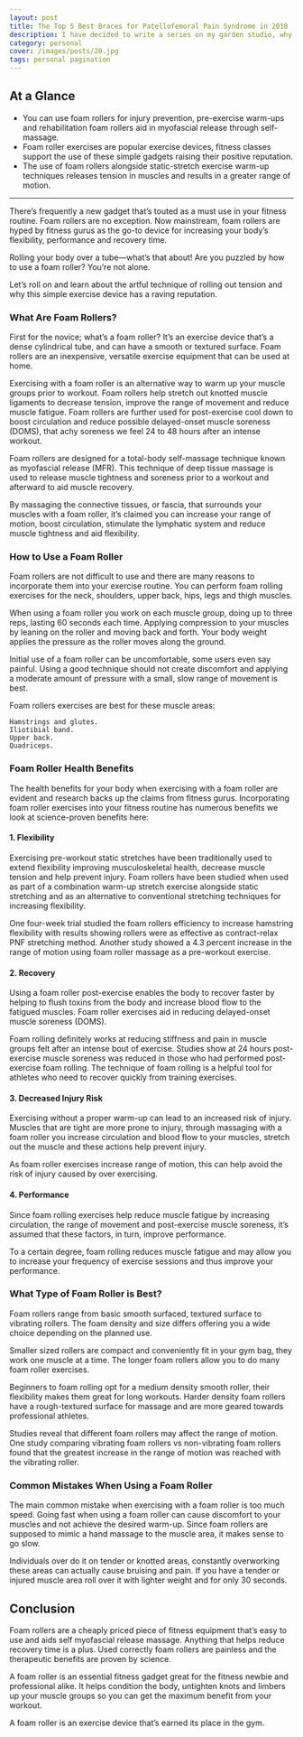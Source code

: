 ```yaml
---
layout: post
title: The Top 5 Best Braces for Patellofemoral Pain Syndrome in 2018
description: I have decided to write a series on my garden studio, why I decided to build it, the gear I selected and how I use it. Here is a quick overview of my plans for this series
category: personal
cover: /images/posts/20.jpg
tags: personal pagination
---
```


## At a Glance

- You can use foam rollers for injury prevention, pre-exercise warm-ups and rehabilitation foam rollers aid in myofascial release through self-massage.
- Foam roller exercises are popular exercise devices, fitness classes support the use of these simple gadgets raising their positive reputation.
- The use of foam rollers alongside static-stretch exercise warm-up techniques releases tension in muscles and results in a greater range of motion.

------------------------

There’s frequently a new gadget that’s touted as a must use in your fitness routine. Foam rollers are no exception. Now mainstream, foam rollers are hyped by fitness gurus as the go-to device for increasing your body’s flexibility, performance and recovery time.

Rolling your body over a tube—what’s that about! Are you puzzled by how to use a foam roller? You’re not alone.

Let’s roll on and learn about the artful technique of rolling out tension and why this simple exercise device has a raving reputation.


### What Are Foam Rollers?

First for the novice; what’s a foam roller? It’s an exercise device that’s a dense cylindrical tube, and can have a smooth or textured surface. Foam rollers are an inexpensive, versatile exercise equipment that can be used at home.

Exercising with a foam roller is an alternative way to warm up your muscle groups prior to workout. Foam rollers help stretch out knotted muscle ligaments to decrease tension, improve the range of movement and reduce muscle fatigue. Foam rollers are further used for post-exercise cool down to boost circulation and reduce possible delayed-onset muscle soreness (DOMS), that achy soreness we feel 24 to 48 hours after an intense workout.

Foam rollers are designed for a total-body self-massage technique known as myofascial release (MFR). This technique of deep tissue massage is used to release muscle tightness and soreness prior to a workout and afterward to aid muscle recovery.

By massaging the connective tissues, or fascia, that surrounds your muscles with a foam roller, it’s claimed you can increase your range of motion, boost circulation, stimulate the lymphatic system and reduce muscle tightness and aid flexibility.


### How to Use a Foam Roller

Foam rollers are not difficult to use and there are many reasons to incorporate them into your exercise routine. You can perform foam rolling exercises for the neck, shoulders, upper back, hips, legs and thigh muscles.

When using a foam roller you work on each muscle group, doing up to three reps, lasting 60 seconds each time. Applying compression to your muscles by leaning on the roller and moving back and forth. Your body weight applies the pressure as the roller moves along the ground.

Initial use of a foam roller can be uncomfortable, some users even say painful. Using a good technique should not create discomfort and applying a moderate amount of pressure with a small, slow range of movement is best.

Foam rollers exercises are best for these muscle areas:

    Hamstrings and glutes.
    Iliotibial band.
    Upper back.
    Quadriceps.

### Foam Roller Health Benefits

The health benefits for your body when exercising with a foam roller are evident and research backs up the claims from fitness gurus. Incorporating foam roller exercises into your fitness routine has numerous benefits we look at science-proven benefits here:

#### 1. Flexibility

Exercising pre-workout static stretches have been traditionally used to extend flexibility improving musculoskeletal health, decrease muscle tension and help prevent injury. Foam rollers have been studied when used as part of a combination warm-up stretch exercise alongside static stretching and as an alternative to conventional stretching techniques for increasing flexibility.

One four-week trial studied the foam rollers efficiency to increase hamstring flexibility with results showing rollers were as effective as contract-relax PNF stretching method. Another study showed a 4.3 percent increase in the range of motion using foam roller massage as a pre-workout exercise.


#### 2. Recovery

Using a foam roller post-exercise enables the body to recover faster by helping to flush toxins from the body and increase blood flow to the fatigued muscles. Foam roller exercises aid in reducing delayed-onset muscle soreness (DOMS).

Foam rolling definitely works at reducing stiffness and pain in muscle groups felt after an intense bout of exercise. Studies show at 24 hours post-exercise muscle soreness was reduced in those who had performed post-exercise foam rolling. The technique of foam rolling is a helpful tool for athletes who need to recover quickly from training exercises.

#### 3. Decreased Injury Risk

Exercising without a proper warm-up can lead to an increased risk of injury. Muscles that are tight are more prone to injury, through massaging with a foam roller you increase circulation and blood flow to your muscles, stretch out the muscle and these actions help prevent injury.

As foam roller exercises increase range of motion, this can help avoid the risk of injury caused by over exercising.

#### 4. Performance

Since foam rolling exercises help reduce muscle fatigue by increasing circulation, the range of movement and post-exercise muscle soreness, it’s assumed that these factors, in turn, improve performance.

To a certain degree, foam rolling reduces muscle fatigue and may allow you to increase your frequency of exercise sessions and thus improve your performance.

### What Type of Foam Roller is Best?

Foam rollers range from basic smooth surfaced, textured surface to vibrating rollers. The foam density and size differs offering you a wide choice depending on the planned use.

Smaller sized rollers are compact and conveniently fit in your gym bag, they work one muscle at a time. The longer foam rollers allow you to do many foam roller exercises.

Beginners to foam rolling opt for a medium density smooth roller, their flexibility makes them great for long workouts. Harder density foam rollers have a rough-textured surface for massage and are more geared towards professional athletes.

Studies reveal that different foam rollers may affect the range of motion. One study comparing vibrating foam rollers vs non-vibrating foam rollers found that the greatest increase in the range of motion was reached with the vibrating roller.

### Common Mistakes When Using a Foam Roller

The main common mistake when exercising with a foam roller is too much speed. Going fast when using a foam roller can cause discomfort to your muscles and not achieve the desired warm-up. Since foam rollers are supposed to mimic a hand massage to the muscle area, it makes sense to go slow.

Individuals over do it on tender or knotted areas, constantly overworking these areas can actually cause bruising and pain. If you have a tender or injured muscle area roll over it with lighter weight and for only 30 seconds.

## Conclusion

Foam rollers are a cheaply priced piece of fitness equipment that’s easy to use and aids self myofascial release massage. Anything that helps reduce recovery time is a plus. Used correctly foam rollers are painless and the therapeutic benefits are proven by science.

A foam roller is an essential fitness gadget great for the fitness newbie and professional alike. It helps condition the body, untighten knots and limbers up your muscle groups so you can get the maximum benefit from your workout.

A foam roller is an exercise device that’s earned its place in the gym.





